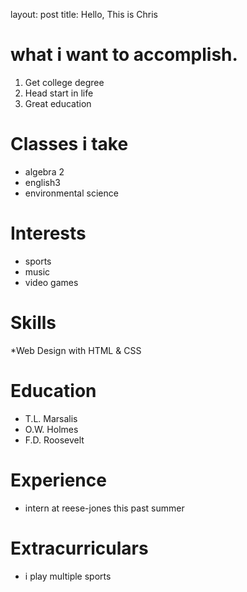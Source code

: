 layout: post
title: Hello, This is Chris

# what i want to accomplish.

1. Get college degree
2. Head start in life
3. Great education

# Classes i take

* algebra 2
* english3
* environmental science

# Interests

* sports
* music
* video games

# Skills

*Web Design with HTML & CSS

# Education

* T.L. Marsalis
* O.W. Holmes
* F.D. Roosevelt

# Experience

* intern at reese-jones this past summer

# Extracurriculars

* i play multiple sports

